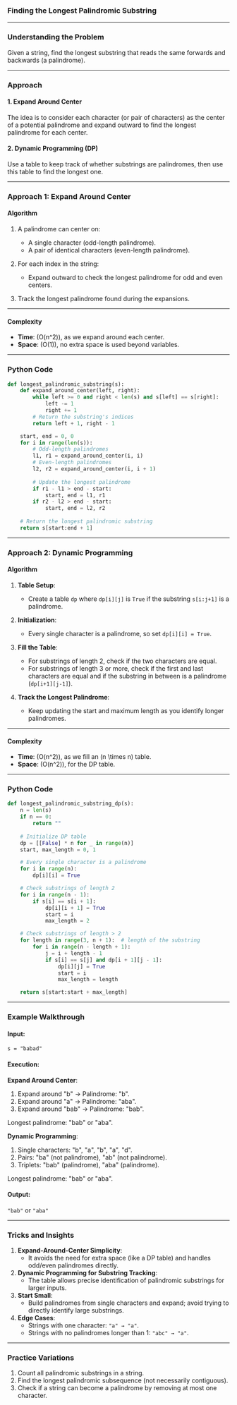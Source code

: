 ### **Finding the Longest Palindromic Substring**

---

### **Understanding the Problem**
Given a string, find the longest substring that reads the same forwards and backwards (a palindrome).

---

### **Approach**

#### **1. Expand Around Center**
The idea is to consider each character (or pair of characters) as the center of a potential palindrome and expand outward to find the longest palindrome for each center.

#### **2. Dynamic Programming (DP)**
Use a table to keep track of whether substrings are palindromes, then use this table to find the longest one.

---

### **Approach 1: Expand Around Center**

#### **Algorithm**
1. A palindrome can center on:
   - A single character (odd-length palindrome).
   - A pair of identical characters (even-length palindrome).

2. For each index in the string:
   - Expand outward to check the longest palindrome for odd and even centers.

3. Track the longest palindrome found during the expansions.

---

#### **Complexity**
- **Time**: \(O(n^2)\), as we expand around each center.
- **Space**: \(O(1)\), no extra space is used beyond variables.

---

### **Python Code**

```python
def longest_palindromic_substring(s):
    def expand_around_center(left, right):
        while left >= 0 and right < len(s) and s[left] == s[right]:
            left -= 1
            right += 1
        # Return the substring's indices
        return left + 1, right - 1

    start, end = 0, 0
    for i in range(len(s)):
        # Odd-length palindromes
        l1, r1 = expand_around_center(i, i)
        # Even-length palindromes
        l2, r2 = expand_around_center(i, i + 1)
        
        # Update the longest palindrome
        if r1 - l1 > end - start:
            start, end = l1, r1
        if r2 - l2 > end - start:
            start, end = l2, r2
    
    # Return the longest palindromic substring
    return s[start:end + 1]
```

---

### **Approach 2: Dynamic Programming**

#### **Algorithm**
1. **Table Setup**:
   - Create a table `dp` where `dp[i][j]` is `True` if the substring `s[i:j+1]` is a palindrome.

2. **Initialization**:
   - Every single character is a palindrome, so set `dp[i][i] = True`.

3. **Fill the Table**:
   - For substrings of length 2, check if the two characters are equal.
   - For substrings of length 3 or more, check if the first and last characters are equal and if the substring in between is a palindrome (`dp[i+1][j-1]`).

4. **Track the Longest Palindrome**:
   - Keep updating the start and maximum length as you identify longer palindromes.

---

#### **Complexity**
- **Time**: \(O(n^2)\), as we fill an \(n \times n\) table.
- **Space**: \(O(n^2)\), for the DP table.

---

### **Python Code**

```python
def longest_palindromic_substring_dp(s):
    n = len(s)
    if n == 0:
        return ""
    
    # Initialize DP table
    dp = [[False] * n for _ in range(n)]
    start, max_length = 0, 1

    # Every single character is a palindrome
    for i in range(n):
        dp[i][i] = True

    # Check substrings of length 2
    for i in range(n - 1):
        if s[i] == s[i + 1]:
            dp[i][i + 1] = True
            start = i
            max_length = 2

    # Check substrings of length > 2
    for length in range(3, n + 1):  # length of the substring
        for i in range(n - length + 1):
            j = i + length - 1
            if s[i] == s[j] and dp[i + 1][j - 1]:
                dp[i][j] = True
                start = i
                max_length = length

    return s[start:start + max_length]
```

---

### **Example Walkthrough**

#### Input:  
`s = "babad"`

#### Execution:

**Expand Around Center**:
1. Expand around "b" → Palindrome: "b".
2. Expand around "a" → Palindrome: "aba".
3. Expand around "bab" → Palindrome: "bab".

Longest palindrome: "bab" or "aba".

**Dynamic Programming**:
1. Single characters: "b", "a", "b", "a", "d".
2. Pairs: "ba" (not palindrome), "ab" (not palindrome).
3. Triplets: "bab" (palindrome), "aba" (palindrome).

Longest palindrome: "bab" or "aba".

#### Output:  
`"bab"` or `"aba"`

---

### **Tricks and Insights**
1. **Expand-Around-Center Simplicity**:
   - It avoids the need for extra space (like a DP table) and handles odd/even palindromes directly.
2. **Dynamic Programming for Substring Tracking**:
   - The table allows precise identification of palindromic substrings for larger inputs.
3. **Start Small**:
   - Build palindromes from single characters and expand; avoid trying to directly identify large substrings.
4. **Edge Cases**:
   - Strings with one character: `"a" → "a"`.
   - Strings with no palindromes longer than 1: `"abc" → "a"`.

---

### **Practice Variations**
1. Count all palindromic substrings in a string.
2. Find the longest palindromic subsequence (not necessarily contiguous).
3. Check if a string can become a palindrome by removing at most one character.
